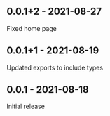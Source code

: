 ## 0.0.1+2 - 2021-08-27
Fixed home page

## 0.0.1+1 - 2021-08-19
Updated exports to include types

## 0.0.1 - 2021-08-18
Initial release
